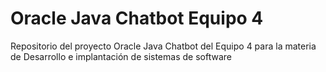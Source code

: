 # Oracle Java Chatbot Equipo 4
Repositorio del proyecto Oracle Java Chatbot del Equipo 4 para la materia de Desarrollo e implantación de sistemas de software
